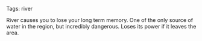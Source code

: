 Tags: river

River causes you to lose your long term memory. One of the only source of water in the region, but incredibly dangerous. Loses its power if it leaves the area.
